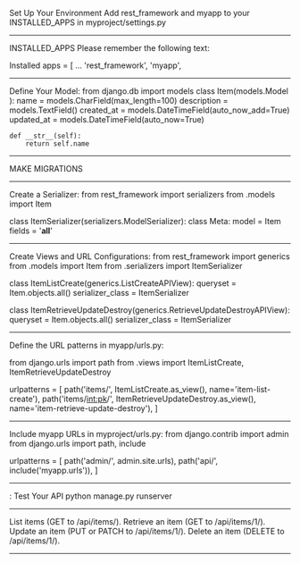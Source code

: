  Set Up Your Environment
 Add rest_framework and myapp to your INSTALLED_APPS in myproject/settings.py
 ***************************************
 INSTALLED_APPS Please remember the following text:

Installed apps = [
...
'rest_framework',
'myapp',
**************************************************
 Define Your Model:
 from django.db import models
    class Item(models.Model ):
    name = models.CharField(max_length=100)
    description = models.TextField()
    created_at = models.DateTimeField(auto_now_add=True)
    updated_at = models.DateTimeField(auto_now=True)

    def __str__(self):
        return self.name
  ***********************************************
  MAKE MIGRATIONS 
  **********************************
 Create a Serializer:
     from rest_framework import serializers
      from .models import Item

class ItemSerializer(serializers.ModelSerializer):
    class Meta:
        model = Item
        fields = '__all__'
*****************************************************
Create Views and URL Configurations:
from rest_framework import generics
from .models import Item
from .serializers import ItemSerializer

class ItemListCreate(generics.ListCreateAPIView):
    queryset = Item.objects.all()
    serializer_class = ItemSerializer

class ItemRetrieveUpdateDestroy(generics.RetrieveUpdateDestroyAPIView):
    queryset = Item.objects.all()
    serializer_class = ItemSerializer
*****************************************************************
Define the URL patterns in myapp/urls.py:

from django.urls import path
from .views import ItemListCreate, ItemRetrieveUpdateDestroy

urlpatterns = [
    path('items/', ItemListCreate.as_view(), name='item-list-create'),
    path('items/<int:pk>/', ItemRetrieveUpdateDestroy.as_view(), name='item-retrieve-update-destroy'),
]
*****************************************************************************
Include myapp URLs in myproject/urls.py:
from django.contrib import admin
from django.urls import path, include

urlpatterns = [
    path('admin/', admin.site.urls),
    path('api/', include('myapp.urls')),
]

**********************************************************
: Test Your API
python manage.py runserver
******************************************************

List items (GET to /api/items/).
Retrieve an item (GET to /api/items/1/).
Update an item (PUT or PATCH to /api/items/1/).
Delete an item (DELETE to /api/items/1/).

***********************************************************
